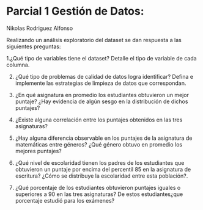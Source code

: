# Parcial 1 Gestión de Datos:

Nikolas Rodriguez Alfonso

Realizando un análisis exploratorio del dataset se dan respuesta a las siguientes preguntas:

1.¿Qué tipo de variables tiene el dataset? Detalle el tipo de variable de cada columna.


2. ¿Qué tipo de problemas de calidad de datos logra identificar? Defina e implemente las estrategias de limpieza de datos que correspondan.


3. ¿En qué asignatura en promedio los estudiantes obtuvieron un mejor puntaje? ¿Hay evidencia de algún sesgo en la distribución de dichos puntajes?


4. ¿Existe alguna correlación entre los puntajes obtenidos en las tres asignaturas?


5. ¿Hay alguna diferencia observable en los puntajes de la asignatura de matemáticas entre géneros? ¿Qué género obtuvo en promedio los mejores puntajes?


6. ¿Qué nivel de escolaridad tienen los padres de los estudiantes que obtuvieron un puntaje por encima del percentil 85 en la asignatura de escritura? ¿Cómo se distribuye la escolaridad entre esta población?.


7. ¿Qué porcentaje de los estudiantes obtuvieron puntajes iguales o superiores a 90 en las tres asignaturas? De estos estudiantes¿que porcentaje estudió para los exámenes?
